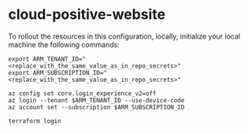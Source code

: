 # cloud-positive-website
To rollout the resources in this configuration, locally, initialize your local machine the following commands:

```
export ARM_TENANT_ID="<replace_with_the_same_value_as_in_repo_secrets>"
export ARM_SUBSCRIPTION_ID="<replace_with_the_same_value_as_in_repo_secrets>"

az config set core.login_experience_v2=off
az login --tenant $ARM_TENANT_ID --use-device-code
az account set --subscription $ARM_SUBSCRIPTION_ID

terraform login
```